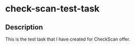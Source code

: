 # check-scan-test-task
## Description
This is the test task that I have created for CheckScan offer.
